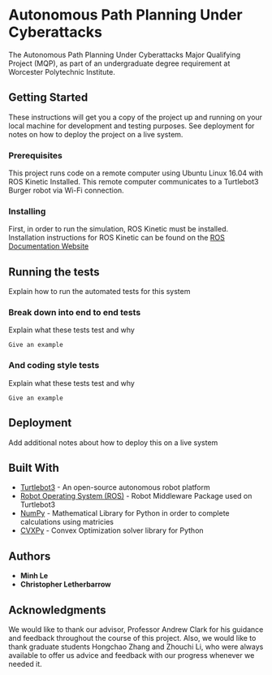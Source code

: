 # Autonomous Path Planning Under Cyberattacks

The Autonomous Path Planning Under Cyberattacks Major Qualifying Project (MQP), as part of an undergraduate degree requirement at Worcester Polytechnic Institute. 

## Getting Started

These instructions will get you a copy of the project up and running on your local machine for development and testing purposes. See deployment for notes on how to deploy the project on a live system.

### Prerequisites

This project runs code on a remote computer using Ubuntu Linux 16.04 with ROS Kinetic Installed. This remote computer communicates to a Turtlebot3 Burger robot via Wi-Fi connection. 

### Installing

First, in order to run the simulation, ROS Kinetic must be installed. Installation instructions for ROS Kinetic can be found on the [ROS Documentation Website](http://wiki.ros.org/kinetic/Installation)

## Running the tests

Explain how to run the automated tests for this system

### Break down into end to end tests

Explain what these tests test and why

```
Give an example
```

### And coding style tests

Explain what these tests test and why

```
Give an example
```

## Deployment

Add additional notes about how to deploy this on a live system

## Built With

* [Turtlebot3](http://emanual.robotis.com/docs/en/platform/turtlebot3/overview/) - An open-source autonomous robot platform
* [Robot Operating System (ROS)](http://wiki.ros.org/) - Robot Middleware Package used on Turtlebot3
* [NumPy](https://numpy.org/) - Mathematical Library for Python in order to complete calculations using matricies
* [CVXPy](https://www.cvxpy.org/) - Convex Optimization solver library for Python 


## Authors

* **Minh Le** 
* **Christopher Letherbarrow** 

## Acknowledgments

We would like to thank our advisor, Professor Andrew Clark for his guidance and feedback throughout the course of this project. Also, we would like to thank graduate students Hongchao Zhang and Zhouchi Li, who were always available to offer us advice and feedback with our progress whenever we needed it. 
